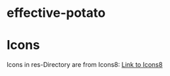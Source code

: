 # effective-potato

# Icons

Icons in res-Directory are from Icons8: [Link to Icons8](https://icons8.com/)
